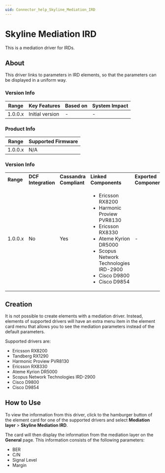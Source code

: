 ```yaml
---
uid: Connector_help_Skyline_Mediation_IRD
---
```


# Skyline Mediation IRD

This is a mediation driver for IRDs.

## About

This driver links to parameters in IRD elements, so that the parameters can be displayed in a uniform way.

### Version Info

| **Range** | **Key Features** | **Based on** | **System Impact** |
|-----------|------------------|--------------|-------------------|
| 1.0.0.x   | Initial version  | \-           | \-                |

### Product Info

| **Range** | **Supported Firmware** |
|-----------|------------------------|
| 1.0.0.x   | N/A                    |

### Version Info

<table>
<colgroup>
<col style="width: 20%" />
<col style="width: 20%" />
<col style="width: 20%" />
<col style="width: 20%" />
<col style="width: 20%" />
</colgroup>
<tbody>
<tr class="odd">
<td><strong>Range</strong></td>
<td><strong>DCF Integration</strong></td>
<td><strong>Cassandra Compliant</strong></td>
<td><strong>Linked Components</strong></td>
<td><strong>Exported Components</strong></td>
</tr>
<tr class="even">
<td>1.0.0.x</td>
<td>No</td>
<td>Yes</td>
<td><ul>
<li>Ericsson RX8200</li>
<li>Harmonic Proview PVR8130</li>
<li>Ericsson RX8330</li>
<li>Ateme Kyrion DR5000</li>
<li>Scopus Network Technologies IRD-2900</li>
<li>Cisco D9800</li>
<li>Cisco D9854</li>
</ul></td>
<td>-</td>
</tr>
</tbody>
</table>

## Creation

It is not possible to create elements with a mediation driver. Instead, elements of supported drivers will have an extra menu item in the element card menu that allows you to see the mediation parameters instead of the default parameters.

Supported drivers are:

- Ericsson RX8200
- Tandberg RX1290
- Harmonic Proview PVR8130
- Ericsson RX8330
- Ateme Kyrion DR5000
- Scopus Network Technologies IRD-2900
- Cisco D9800
- Cisco D9854

## How to Use

To view the information from this driver, click to the hamburger button of the element card for one of the supported drivers and select **Mediation layer** \> **Skyline Mediation IRD**.

The card will then display the information from the mediation layer on the **General** page. This information consists of the following parameters:

- BER
- C/N
- Signal Level
- Margin
